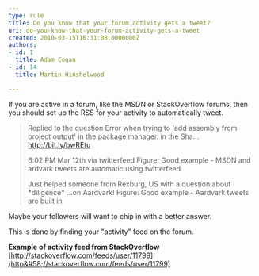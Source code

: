 ```yaml
---
type: rule
title: Do you know that your forum activity gets a tweet?
uri: do-you-know-that-your-forum-activity-gets-a-tweet
created: 2010-03-15T16:31:08.0000000Z
authors:
- id: 1
  title: Adam Cogan
- id: 14
  title: Martin Hinshelwood

---
```


If you are active in a forum, like the MSDN or StackOverflow forums, then you should set up the RSS for your activity to automatically tweet.


> Replied to the question Error when trying to 'add assembly from project output' in the package manager. in the Sha... http://bit.ly/bwREtu        
> 
> 6:02 PM Mar 12th via twitterfeed
> Figure: Good example - MSDN and ardvark tweets are automatic using twitterfeed
> 
> Just helped someone from Rexburg, US with a question about \*diligence\* ...on Aardvark!
> Figure: Good example - Aardvark tweets are built in

 
Maybe your followers will want to chip in with a better answer.

This is done by finding your "activity" feed on the forum.

**Example of activity feed from StackOverflow** 
[http://stackoverflow.com/feeds/user/11799](http&#58;//stackoverflow.com/feeds/user/11799)
